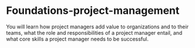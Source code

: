 # Foundations-project-management
You will learn how project managers add value to organizations and to their teams, what the role and responsibilities of a project manager entail, and what core skills a project manager needs to be successful.
